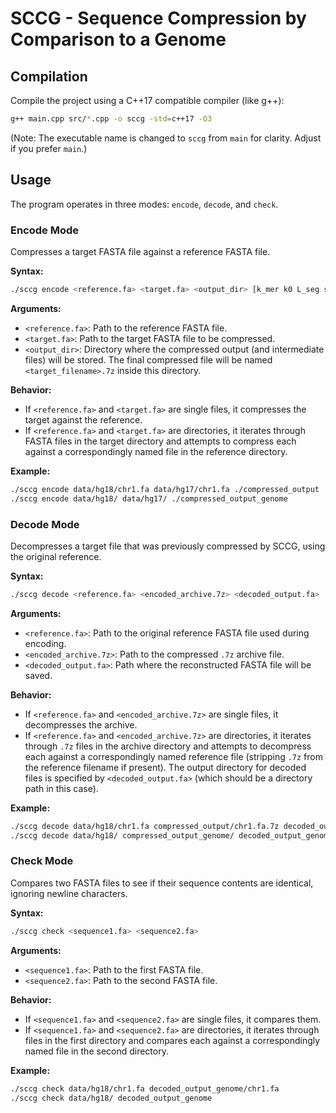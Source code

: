 # SCCG - Sequence Compression by Comparison to a Genome

## Compilation

Compile the project using a C++17 compatible compiler (like g++):

```bash
g++ main.cpp src/*.cpp -o sccg -std=c++17 -O3
```
(Note: The executable name is changed to `sccg` from `main` for clarity. Adjust if you prefer `main`.)

## Usage

The program operates in three modes: `encode`, `decode`, and `check`.

### Encode Mode

Compresses a target FASTA file against a reference FASTA file.

**Syntax:**
```bash
./sccg encode <reference.fa> <target.fa> <output_dir> [k_mer k0 L_seg search_range_global T1 T2]
```

**Arguments:**
*   `<reference.fa>`: Path to the reference FASTA file.
*   `<target.fa>`: Path to the target FASTA file to be compressed.
*   `<output_dir>`: Directory where the compressed output (and intermediate files) will be stored. The final compressed file will be named `<target_filename>.7z` inside this directory.

**Behavior:**
*   If `<reference.fa>` and `<target.fa>` are single files, it compresses the target against the reference.
*   If `<reference.fa>` and `<target.fa>` are directories, it iterates through FASTA files in the target directory and attempts to compress each against a correspondingly named file in the reference directory.

**Example:**
```bash
./sccg encode data/hg18/chr1.fa data/hg17/chr1.fa ./compressed_output
./sccg encode data/hg18/ data/hg17/ ./compressed_output_genome
```

### Decode Mode

Decompresses a target file that was previously compressed by SCCG, using the original reference.

**Syntax:**
```bash
./sccg decode <reference.fa> <encoded_archive.7z> <decoded_output.fa>
```

**Arguments:**
*   `<reference.fa>`: Path to the original reference FASTA file used during encoding.
*   `<encoded_archive.7z>`: Path to the compressed `.7z` archive file.
*   `<decoded_output.fa>`: Path where the reconstructed FASTA file will be saved.

**Behavior:**
*   If `<reference.fa>` and `<encoded_archive.7z>` are single files, it decompresses the archive.
*   If `<reference.fa>` and `<encoded_archive.7z>` are directories, it iterates through `.7z` files in the archive directory and attempts to decompress each against a correspondingly named reference file (stripping `.7z` from the reference filename if present). The output directory for decoded files is specified by `<decoded_output.fa>` (which should be a directory path in this case).

**Example:**
```bash
./sccg decode data/hg18/chr1.fa compressed_output/chr1.fa.7z decoded_output/chr1_decoded.fa
./sccg decode data/hg18/ compressed_output_genome/ decoded_output_genome/
```

### Check Mode

Compares two FASTA files to see if their sequence contents are identical, ignoring newline characters.

**Syntax:**
```bash
./sccg check <sequence1.fa> <sequence2.fa>
```

**Arguments:**
*   `<sequence1.fa>`: Path to the first FASTA file.
*   `<sequence2.fa>`: Path to the second FASTA file.

**Behavior:**
*   If `<sequence1.fa>` and `<sequence2.fa>` are single files, it compares them.
*   If `<sequence1.fa>` and `<sequence2.fa>` are directories, it iterates through files in the first directory and compares each against a correspondingly named file in the second directory.

**Example:**
```bash
./sccg check data/hg18/chr1.fa decoded_output_genome/chr1.fa
./sccg check data/hg18/ decoded_output_genome
```
